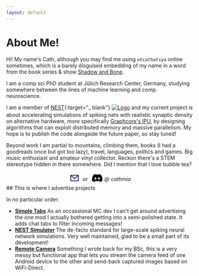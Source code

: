 ```yaml
---
layout: default
---
```


# About Me!

Hi! My name's Cath, although you may find me using `otcathatsya` online sometimes, which is a
barely disguised embedding of my name in a word from the book series &
show [Shadow and Bone](https://thegrishaverse.fandom.com/wiki/Otkazat%27sya).

I am a comp sci PhD student at Jülich Research Center, Germany, studying somewhere between the lines of machine learning
and comp. neuroscience.

I am a member of [NEST](https://github.com/nest/nest-simulator){:target="_
blank"} <a href="https://github.com/nest/nest-simulator" target="_blank" style="display: inline-block; vertical-align: middle;">
<img src="{{ '/assets/images/nest.png' | relative_url }}" alt="Logo" style="height: 1em; vertical-align: middle; border-radius: 5%; margin-bottom: 0.25em; border: none;">
</a> and my current project is about accelerating simulations of spiking nets with realistic synaptic density on
alternative hardware, more specifically [Graphcore's IPU](https://www.graphcore.ai/),
by designing algorithms that can exploit distributed memory and massive parallelism. My hope is to publish the code
alongside the future paper, so stay tuned!

Beyond work I am partial to mountains, climbing them, books (I had a goodreads once but got too lazy), travel,
languages, politics and games. Big music enthusiast and amateur vinyl collector.
Reckon there's a STEM stereotype hidden in there somewhere. Did I mention that I love bubble tea?

<div style="display: flex; justify-content: center">
  <a href="mailto:kittenascension@gmail.com" target="_blank">
    <img src="assets/images/logos/email.svg" alt="Email" width="30em" height="auto"
style="border: none; box-shadow: none">
  </a>

<span style="font-style: oblique">
&ensp;or&ensp;
<img src="assets/images/logos/discord.svg" border="none" class="discordIcon" alt="Discord" width="30em" height="auto"
style="border: none; box-shadow: none; margin-bottom: -0.5em">
@ cathmia
</span>
</div>
## This is where I advertise projects


In no particular order:

- [**Simple Tabs**](https://github.com/otcathatsya/simple-tabs) As an occassional MC dev I can't get around advertising
  the one mod I actually bothered getting into a semi-polished state.
  It adds chat tabs to filter incoming messages!
- [**NEST Simulator**](https://github.com/nest/nest-simulator) The de-facto standard for large-scale spiking neural
  network simulations. Very well maintained, glad to be a small part of its development!
- [**Remote Camera**](https://github.com/otcathatsya/uclan-remotecamera) Something I wrote back for my BSc, this is a
  very messy but functional app that lets you stream the camera feed of one Android device to the other and send-back
  captured images based on WiFi-Direct.